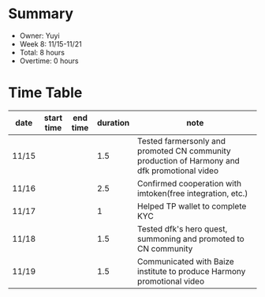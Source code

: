 # Summary
* Owner: Yuyi
* Week 8: 11/15-11/21
* Total: 8 hours
* Overtime: 0 hours

# Time Table
| date  | start time  | end time | duration  |  note |
|---|---|---|---|---|
| 11/15 |  |  | 1.5 | Tested farmersonly and promoted CN community production of Harmony and dfk promotional video  |
| 11/16 |  |  | 2.5 | Confirmed cooperation with imtoken(free integration, etc.)  |
| 11/17 |  |  | 1 | Helped TP wallet to complete KYC  |
| 11/18 |  |  | 1.5 | Tested dfk's hero quest, summoning and promoted to CN community  |
| 11/19 |  |  | 1.5 | Communicated with Baize institute to produce Harmony promotional video  |
